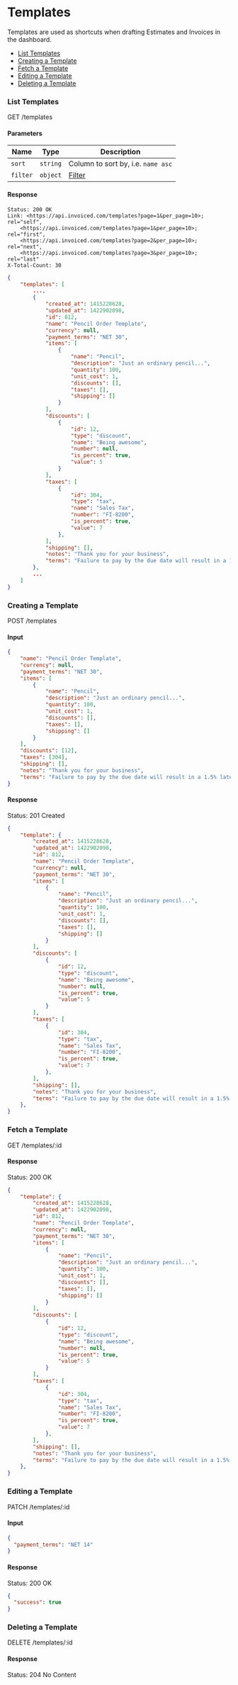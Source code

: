 Templates
====

Templates are used as shortcuts when drafting Estimates and Invoices in the dashboard.

* [List Templates](#list-templates)
* [Creating a Template](#creating-a-template)
* [Fetch a Template](#fetch-a-template)
* [Editing a Template](#editing-a-template)
* [Deleting a Template](#deleting-a-template)

### List Templates

  GET /templates

#### Parameters

Name | Type | Description
-----|------|-------------
`sort`|`string`|Column to sort by, i.e. `name asc`
`filter`|`object`|[Filter](../README.md#filter)

#### Response

```
Status: 200 OK
Link: <https://api.invoiced.com/templates?page=1&per_page=10>; rel="self",
    <https://api.invoiced.com/templates?page=1&per_page=10>; rel="first",
    <https://api.invoiced.com/templates?page=2&per_page=10>; rel="next",
    <https://api.invoiced.com/templates?page=3&per_page=10>; rel="last"
X-Total-Count: 30
```

```json
{
    "templates": [
        ...,
        {
            "created_at": 1415228628,
            "updated_at": 1422902098,
            "id": 812,
            "name": "Pencil Order Template",
            "currency": null,
            "payment_terms": "NET 30",
            "items": [
                {
                    "name": "Pencil",
                    "description": "Just an ordinary pencil...",
                    "quantity": 100,
                    "unit_cost": 1,
                    "discounts": [],
                    "taxes": [],
                    "shipping": []
                }
            ],
            "discounts": [
                {
                    "id": 12,
                    "type": "discount",
                    "name": "Being awesome",
                    "number": null,
                    "is_percent": true,
                    "value": 5
                }
            ],
            "taxes": [
                {
                    "id": 304,
                    "type": "tax",
                    "name": "Sales Tax",
                    "number": "FI-8200",
                    "is_percent": true,
                    "value": 7
                },
            ],
            "shipping": [],
            "notes": "Thank you for your business",
            "terms": "Failure to pay by the due date will result in a 1.5% late fee every 30 days.",
        },
        ...
    ]
}
```

### Creating a Template

  POST /templates

#### Input

```json
{
    "name": "Pencil Order Template",
    "currency": null,
    "payment_terms": "NET 30",
    "items": [
        {
            "name": "Pencil",
            "description": "Just an ordinary pencil...",
            "quantity": 100,
            "unit_cost": 1,
            "discounts": [],
            "taxes": [],
            "shipping": []
        }
    ],
    "discounts": [12],
    "taxes": [304],
    "shipping": [],
    "notes": "Thank you for your business",
    "terms": "Failure to pay by the due date will result in a 1.5% late fee every 30 days.",
}
```

#### Response

  Status: 201 Created

```json
{
    "template": {
        "created_at": 1415228628,
        "updated_at": 1422902098,
        "id": 812,
        "name": "Pencil Order Template",
        "currency": null,
        "payment_terms": "NET 30",
        "items": [
            {
                "name": "Pencil",
                "description": "Just an ordinary pencil...",
                "quantity": 100,
                "unit_cost": 1,
                "discounts": [],
                "taxes": [],
                "shipping": []
            }
        ],
        "discounts": [
            {
                "id": 12,
                "type": "discount",
                "name": "Being awesome",
                "number": null,
                "is_percent": true,
                "value": 5
            }
        ],
        "taxes": [
            {
                "id": 304,
                "type": "tax",
                "name": "Sales Tax",
                "number": "FI-8200",
                "is_percent": true,
                "value": 7
            },
        ],
        "shipping": [],
        "notes": "Thank you for your business",
        "terms": "Failure to pay by the due date will result in a 1.5% late fee every 30 days.",
    },
}
```

### Fetch a Template

  GET /templates/:id

#### Response

  Status: 200 OK

```json
{
    "template": {
        "created_at": 1415228628,
        "updated_at": 1422902098,
        "id": 812,
        "name": "Pencil Order Template",
        "currency": null,
        "payment_terms": "NET 30",
        "items": [
            {
                "name": "Pencil",
                "description": "Just an ordinary pencil...",
                "quantity": 100,
                "unit_cost": 1,
                "discounts": [],
                "taxes": [],
                "shipping": []
            }
        ],
        "discounts": [
            {
                "id": 12,
                "type": "discount",
                "name": "Being awesome",
                "number": null,
                "is_percent": true,
                "value": 5
            }
        ],
        "taxes": [
            {
                "id": 304,
                "type": "tax",
                "name": "Sales Tax",
                "number": "FI-8200",
                "is_percent": true,
                "value": 7
            },
        ],
        "shipping": [],
        "notes": "Thank you for your business",
        "terms": "Failure to pay by the due date will result in a 1.5% late fee every 30 days.",
    },
}
```

### Editing a Template

  PATCH /templates/:id

#### Input

```json
{
  "payment_terms": "NET 14"
}
```

#### Response

  Status: 200 OK

```json
{
  "success": true
}
```

### Deleting a Template

  DELETE /templates/:id

#### Response

  Status: 204 No Content